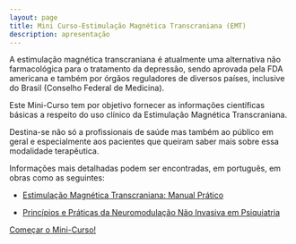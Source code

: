```yaml
---
layout: page
title: Mini Curso-Estimulação Magnética Transcraniana (EMT)
description: apresentação
---
```


A estimulação magnética transcraniana é atualmente uma alternativa não farmacológica para o tratamento da depressão, sendo aprovada pela FDA americana e também por órgãos reguladores de diversos países, inclusive do Brasil (Conselho Federal de Medicina).

Este Mini-Curso tem por objetivo fornecer as informações científicas básicas a respeito do uso clínico da Estimulação Magnética Transcraniana.

Destina-se não só a profissionais de saúde mas também ao público em geral e especialmente aos pacientes que queiram saber mais sobre essa modalidade terapêutica.

Informações mais detalhadas podem ser encontradas, em português, em obras como as seguintes:


+ [Estimulação Magnética Transcraniana: Manual Prático](http://a.co/gc7Nkma)

+ [Princípios e Práticas da Neuromodulação Não Invasiva em Psiquiatria]( http://a.co/eEx8XOZ)

[Começar o Mini-Curso!](origem.html)



